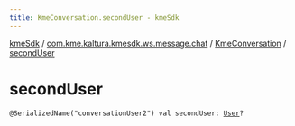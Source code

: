 ```yaml
---
title: KmeConversation.secondUser - kmeSdk
---
```


[kmeSdk](../../index.html) / [com.kme.kaltura.kmesdk.ws.message.chat](../index.html) / [KmeConversation](index.html) / [secondUser](./second-user.html)

# secondUser

`@SerializedName("conversationUser2") val secondUser: `[`User`](-user/index.html)`?`